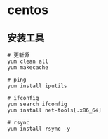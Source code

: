 # centos

## 安装工具

```shell
# 更新源
yum clean all
yum makecache

# ping
yum install iputils

# ifconfig
yum search ifconfig
yum install net-tools[.x86_64]

# rsync
yum install rsync -y 
```
